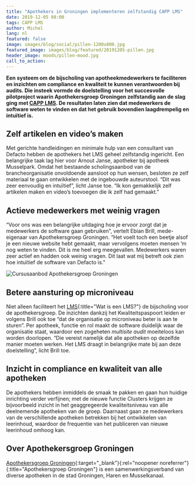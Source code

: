 ```yaml
---
title: "Apothekers in Groningen implementeren zelfstandig CAPP LMS"
date: 2019-12-05 08:00
tags: CAPP LMS
author: Michel
lang: nl
featured: false
image: images/blog/social/pillen-1200x800.jpg
featured_image: images/blog/featured/20191205-pillen.jpg
header_image: moods/pillen-mood.jpg
call_to_action:
---
```


__Een systeem om de bijscholing van apotheekmedewerkers te faciliteren en inzichten om compliance en kwaliteit te kunnen verantwoorden bij audits. Die insteek vormde de doelstelling voor het succesvolle pilotproject waarin Apothekersgroep Groningen zelfstandig aan de slag ging met [CAPP LMS](/capp-lms). De resultaten laten zien dat medewerkers de software weten te vinden en dat het gebruik bovendien laagdrempelig en intuïtief is.__

## Zelf artikelen en video’s maken
Met gerichte handleidingen en minimale hulp van een consultant van Defacto hebben de apothekers het LMS geheel zelfstandig ingericht. Een belangrijke taak lag hier voor Arnout Janse, apotheker bij apotheek Musselpark. Omdat het bestaande scholingsaanbod van de brancheorganisatie onvoldoende aansloot op hun wensen, besloten ze zelf materiaal te gaan ontwikkelen met de ingebouwde auteurstool. “Dit was zeer eenvoudig en intuïtief”, licht Janse toe. “Ik kon gemakkelijk zelf artikelen maken en video’s toevoegen die ik zelf had gemaakt.”

## Actieve medewerkers met weinig vragen
“Voor ons was een belangrijke uitdaging hoe je ervoor zorgt dat je medewerkers de software gaan gebruiken”, vertelt Ebian Brill, mede-eigenaar van Apothekersgroep Groningen. “Het voelt toch een beetje alsof je een nieuwe website hebt gemaakt, maar vervolgens moeten mensen ‘m nog weten te vinden. Dit is me heel erg meegevallen. Medewerkers waren zeer actief en hadden ook weinig vragen. Dit laat wat mij betreft ook zien hoe intuïtief de software van Defacto is.”

![Cursusaanbod Apothekersgroep Groningen](/images/blog/apothekersgroep-groningen-cursussen.png)

## Betere aansturing op microniveau
Niet alleen faciliteert het [LMS](/wat-is-een-lms/){:title="Wat is een LMS?"} de bijscholing voor de apothekersgroep. De inzichten dankzij het Kwaliteitspaspoort leiden er volgens Brill ook toe “dat de organisatie op microniveau beter is aan te sturen”. Per apotheek, functie en rol maakt de software duidelijk waar de organisatie staat, waardoor een zogeheten _multisite audit_ moeiteloos kan worden doorlopen. “Die vereist namelijk dat alle apotheken op dezelfde manier moeten werken. Het LMS draagt in belangrijke mate bij aan deze doelstelling”, licht Brill toe.

## Inzicht in compliance en kwaliteit van alle apotheken
De apothekers hebben inmiddels de smaak te pakken en gaan hun huidige inrichting verder verfijnen; met de nieuwe functie Clusters krijgen ze bijvoorbeeld inzicht in het geaggregeerde kwaliteitsniveau van alle deelnemende apotheken van de groep. Daarnaast gaan ze medewerkers van de verschillende apotheken betrekken bij het ontwikkelen van leerinhoud, waardoor de frequentie van het publiceren van nieuwe leerinhoud omhoog kan.

## Over Apothekersgroep Groningen
[Apothekersgroep Groningen](https://agvof.leef.nl/){:target="_blank"}{:rel="noopener noreferrer"}{:title="Apothekersgroep Groningen"} is een samenwerkingsverband van diverse apotheken in de stad Groningen, Haren en Musselkanaal.
